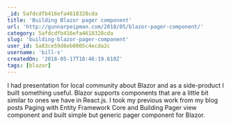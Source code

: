 ```yaml
---
_id: 5afdcdfb416efa4618328cda
title: 'Building Blazor pager component'
url: 'http://gunnarpeipman.com/2018/05/blazor-pager-component/'
category: 5afdcdfb416efa4618328cda
slug: 'building-blazor-pager-component'
user_id: 5a83ce59d6eb0005c4ecda2c
username: 'bill-s'
createdOn: '2018-05-17T18:46:19.610Z'
tags: [blazor]
---
```


I had presentation for local community about Blazor and as a side-product I built something useful. Blazor supports components that are a little bit similar to ones we have in React.js. I took my previous work from my blog posts Paging with Entity Framework Core and Building Pager view component and built simple but generic pager component for Blazor.

